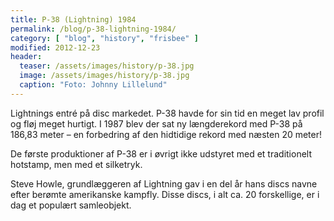 ```yaml
---
title: P-38 (Lightning) 1984
permalink: /blog/p-38-lightning-1984/
category: [ "blog", "history", "frisbee" ]
modified: 2012-12-23
header:
  teaser: /assets/images/history/p-38.jpg
  image: /assets/images/history/p-38.jpg
  caption: "Foto: Johnny Lillelund"
---
```


Lightnings entré på disc markedet. P-38 havde for sin tid en meget lav profil og fløj meget hurtigt. I 1987 blev der sat ny længderekord med P-38 på 186,83 meter – en forbedring af den hidtidige rekord med næsten 20 meter!

De første produktioner af P-38 er i øvrigt ikke udstyret med et traditionelt hotstamp, men med et silketryk.

Steve Howle, grundlæggeren af Lightning gav i en del år hans discs navne efter berømte amerikanske kampfly. Disse discs, i alt ca. 20 forskellige, er i dag et populært samleobjekt.